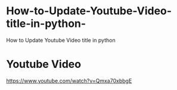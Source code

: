# How-to-Update-Youtube-Video-title-in-python-
How to Update Youtube Video title in python 
# Youtube Video 
https://www.youtube.com/watch?v=Qmxa70xbbgE
